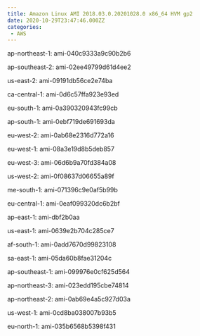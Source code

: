 ```yaml
---
title: Amazon Linux AMI 2018.03.0.20201028.0 x86_64 HVM gp2
date: 2020-10-29T23:47:46.000ZZ
categories:
 - AWS
---
```


ap-northeast-1: ami-040c9333a9c90b2b6

ap-southeast-2: ami-02ee49799d61d4ee2

us-east-2: ami-09191db56ce2e74ba

ca-central-1: ami-0d6c57ffa923e93ed

eu-south-1: ami-0a390320943fc99cb

ap-south-1: ami-0ebf719de691693da

eu-west-2: ami-0ab68e2316d772a16

eu-west-1: ami-08a3e19d8b5deb857

eu-west-3: ami-06d6b9a70fd384a08

us-west-2: ami-0f08637d06655a89f

me-south-1: ami-071396c9e0af5b99b

eu-central-1: ami-0eaf099320dc6b2bf

ap-east-1: ami-dbf2b0aa

us-east-1: ami-0639e2b704c285ce7

af-south-1: ami-0add7670d99823108

sa-east-1: ami-05da60b8fae31204c

ap-southeast-1: ami-099976e0cf625d564

ap-northeast-3: ami-023edd195cbe74814

ap-northeast-2: ami-0ab69e4a5c927d03a

us-west-1: ami-0cd8ba038007b93b5

eu-north-1: ami-035b6568b5398f431

